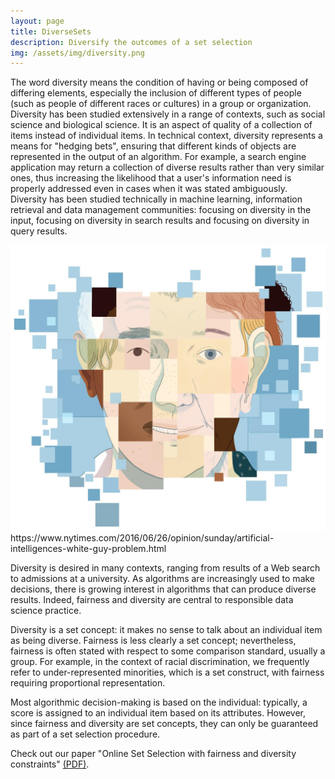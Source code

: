 ```yaml
---
layout: page
title: DiverseSets
description: Diversify the outcomes of a set selection
img: /assets/img/diversity.png
---
```


The word diversity means the condition of having or being composed of differing elements,
especially the inclusion of different types of people (such as people of different races or
cultures) in a group or organization. Diversity has been studied extensively in a range of contexts,
such as social science and biological science. It is an aspect of quality of a collection of items
instead of individual items. In technical context, diversity represents a means for "hedging bets",
ensuring that different kinds of objects are represented in the output of an algorithm.
For example, a search engine application may return a collection of diverse results rather than very similar ones,
thus increasing the likelihood that a user's information need is properly addressed even in cases when it was stated
ambiguously. Diversity has been studied technically in machine learning, information retrieval and data management
communities: focusing on diversity in the input, focusing on diversity in search results and focusing on diversity in query results.


<div class="img_row">
    <img class="col three" src="/assets/img/white_guy.jpg"/>
</div>
<div class="col three caption">
    https://www.nytimes.com/2016/06/26/opinion/sunday/artificial-intelligences-white-guy-problem.html
</div>

Diversity is desired in many contexts, ranging from results of
a Web search to admissions at a university. As algorithms are
increasingly used to make decisions, there is growing interest in
algorithms that can produce diverse results. Indeed, fairness and
diversity are central to responsible data science practice.

Diversity is a set concept: it makes no sense to talk about
an individual item as being diverse. Fairness is less clearly a
set concept; nevertheless, fairness is often stated with respect
to some comparison standard, usually a group. For
example, in the context of racial discrimination, we frequently
refer to under-represented minorities, which is a set construct,
with fairness requiring proportional representation.

Most algorithmic decision-making is based on the individual:
typically, a score is assigned to an individual item based on its
attributes. However, since fairness and diversity are set concepts,
they can only be guaranteed as part of a set selection procedure.

Check out our paper "Online Set Selection with fairness and diversity constraints" [(PDF)](http://openproceedings.org/2018/conf/edbt/paper-98.pdf).
